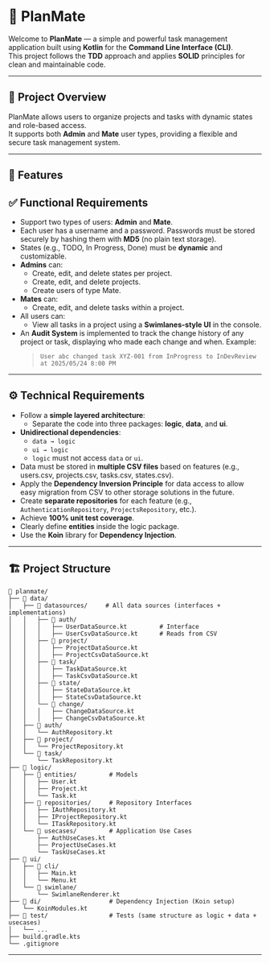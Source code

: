 # 📝 PlanMate

Welcome to **PlanMate** — a simple and powerful task management application built using **Kotlin** for the **Command Line Interface (CLI)**.  
This project follows the **TDD** approach and applies **SOLID** principles for clean and maintainable code.

---

## 📁 Project Overview

PlanMate allows users to organize projects and tasks with dynamic states and role-based access.  
It supports both **Admin** and **Mate** user types, providing a flexible and secure task management system.

---
## 🧩 Features

## ✅ Functional Requirements

- Support two types of users: **Admin** and **Mate**.
- Each user has a username and a password. Passwords must be stored securely by hashing them with **MD5** (no plain text storage).
- States (e.g., TODO, In Progress, Done) must be **dynamic** and customizable.
- **Admins** can:
  - Create, edit, and delete states per project.
  - Create, edit, and delete projects.
  - Create users of type Mate.
- **Mates** can:
  - Create, edit, and delete tasks within a project.
- All users can:
  - View all tasks in a project using a **Swimlanes-style UI** in the console.
- An **Audit System** is implemented to track the change history of any project or task, displaying who made each change and when. Example:
  > `User abc changed task XYZ-001 from InProgress to InDevReview at 2025/05/24 8:00 PM`

---

## ⚙️ Technical Requirements

- Follow a **simple layered architecture**:
  - Separate the code into three packages: **logic**, **data**, and **ui**.
- **Unidirectional dependencies**:
  - `data → logic`
  - `ui → logic`
  - `logic` must not access `data` or `ui`.
- Data must be stored in **multiple CSV files** based on features (e.g., users.csv, projects.csv, tasks.csv, states.csv).
- Apply the **Dependency Inversion Principle** for data access to allow easy migration from CSV to other storage solutions in the future.
- Create **separate repositories** for each feature (e.g., `AuthenticationRepository`, `ProjectsRepository`, etc.).
- Achieve **100% unit test coverage**.
- Clearly define **entities** inside the logic package.
- Use the **Koin** library for **Dependency Injection**.

---

## 🏗️ Project Structure
```
📁 planmate/
├── 📁 data/
│   ├── 📁 datasources/     # All data sources (interfaces + implementations)
│   │   ├── 📁 auth/
│   │   │   ├── UserDataSource.kt         # Interface
│   │   │   ├── UserCsvDataSource.kt      # Reads from CSV
│   │   ├── 📁 project/
│   │   │   ├── ProjectDataSource.kt
│   │   │   ├── ProjectCsvDataSource.kt
│   │   ├── 📁 task/
│   │   │   ├── TaskDataSource.kt
│   │   │   ├── TaskCsvDataSource.kt
│   │   ├── 📁 state/
│   │   │   ├── StateDataSource.kt
│   │   │   ├── StateCsvDataSource.kt
│   │   └── 📁 change/
│   │   │   ├── ChangeDataSource.kt
│   │   │   ├── ChangeCsvDataSource.kt
│   ├── 📁 auth/
│   │   └── AuthRepository.kt
│   ├── 📁 project/
│   │   └── ProjectRepository.kt
│   └── 📁 task/
│       └── TaskRepository.kt
├── 📁 logic/
│   ├── 📁 entities/         # Models
│   │   ├── User.kt
│   │   ├── Project.kt
│   │   └── Task.kt
│   ├── 📁 repositories/     # Repository Interfaces
│   │   ├── IAuthRepository.kt
│   │   ├── IProjectRepository.kt
│   │   └── ITaskRepository.kt
│   └── 📁 usecases/         # Application Use Cases
│       ├── AuthUseCases.kt
│       ├── ProjectUseCases.kt
│       └── TaskUseCases.kt
├── 📁 ui/
│   ├── 📁 cli/
│   │   ├── Main.kt
│   │   └── Menu.kt
│   └── 📁 swimlane/
│       └── SwimlaneRenderer.kt
├── 📁 di/                   # Dependency Injection (Koin setup)
│   └── KoinModules.kt
├── 📁 test/                 # Tests (same structure as logic + data + usecases)
│   └── ...
├── build.gradle.kts
└── .gitignore
``` 
---
 